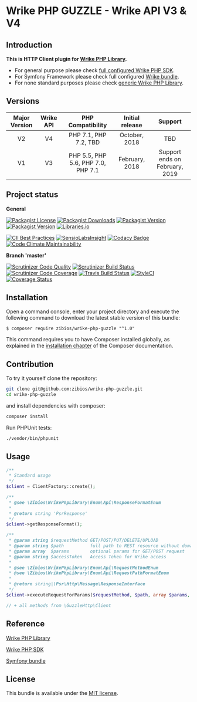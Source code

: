 Wrike PHP GUZZLE - Wrike API V3 & V4
====================================

Introduction
------------

**This is HTTP Client plugin for [Wrike PHP Library](https://github.com/zibios/wrike-php-library).**

* For general purpose please check [full configured Wrike PHP SDK](https://github.com/zibios/wrike-php-sdk).
* For Symfony Framework please check full configured [Wrike bundle](https://github.com/zibios/wrike-bundle).
* For none standard purposes please check [generic Wrike PHP Library](https://github.com/zibios/wrike-php-library).

Versions
--------
| Major Version | Wrike API | PHP Compatibility                  | Initial release | Support                        |
|:-------------:|:---------:|:----------------------------------:|:---------------:|:------------------------------:|
| V2            | V4        | PHP 7.1, PHP 7.2, TBD              | October, 2018   | TBD                            |
| V1            | V3        | PHP 5.5, PHP 5.6, PHP 7.0, PHP 7.1 | February, 2018  | Support ends on February, 2019 |

Project status
--------------

**General**

[![Packagist License](https://img.shields.io/packagist/l/zibios/wrike-php-guzzle.svg)](https://packagist.org/packages/zibios/wrike-php-guzzle)
[![Packagist Downloads](https://img.shields.io/packagist/dt/zibios/wrike-php-guzzle.svg)](https://packagist.org/packages/zibios/wrike-php-guzzle)
[![Packagist Version](https://img.shields.io/packagist/v/zibios/wrike-php-guzzle.svg)](https://packagist.org/packages/zibios/wrike-php-guzzle)
[![Packagist Version](https://img.shields.io/packagist/php-v/zibios/wrike-php-guzzle.svg)](https://packagist.org/packages/zibios/wrike-php-guzzle)
[![Libraries.io](https://img.shields.io/librariesio/github/zibios/wrike-php-guzzle.svg)](https://libraries.io/packagist/zibios%2Fwrike-php-guzzle)

[![CII Best Practices](https://bestpractices.coreinfrastructure.org/projects/1691/badge)](https://bestpractices.coreinfrastructure.org/projects/1691)
[![SensioLabsInsight](https://insight.sensiolabs.com/projects/8a8a49af-f1a6-40c9-97c6-dda145e8a75c/mini.png)](https://insight.sensiolabs.com/projects/8a8a49af-f1a6-40c9-97c6-dda145e8a75c)
[![Codacy Badge](https://api.codacy.com/project/badge/Grade/1b24d23368ad4971a0fbf47ed0457e86)](https://www.codacy.com/app/zibios/wrike-php-guzzle)
[![Code Climate Maintainability](https://api.codeclimate.com/v1/badges/8cb3af3ee1c8b8b2eb4f/maintainability)](https://codeclimate.com/github/zibios/wrike-php-guzzle/maintainability)

**Branch 'master'**

[![Scrutinizer Code Quality](https://scrutinizer-ci.com/g/zibios/wrike-php-guzzle/badges/quality-score.png?b=master)](https://scrutinizer-ci.com/g/zibios/wrike-php-guzzle/?branch=master)
[![Scrutinizer Build Status](https://scrutinizer-ci.com/g/zibios/wrike-php-guzzle/badges/build.png?b=master)](https://scrutinizer-ci.com/g/zibios/wrike-php-guzzle/build-status/master)
[![Scrutinizer Code Coverage](https://scrutinizer-ci.com/g/zibios/wrike-php-guzzle/badges/coverage.png?b=master)](https://scrutinizer-ci.com/g/zibios/wrike-php-guzzle/?branch=master)
[![Travis Build Status](https://travis-ci.org/zibios/wrike-php-guzzle.svg?branch=master)](https://travis-ci.org/zibios/wrike-php-guzzle)
[![StyleCI](https://styleci.io/repos/81218835/shield?branch=master)](https://styleci.io/repos/81218835)
[![Coverage Status](https://coveralls.io/repos/github/zibios/wrike-php-guzzle/badge.svg?branch=master)](https://coveralls.io/github/zibios/wrike-php-guzzle?branch=master)

Installation
------------
Open a command console, enter your project directory and execute the
following command to download the latest stable version of this bundle:

```console
$ composer require zibios/wrike-php-guzzle "^1.0"
```

This command requires you to have Composer installed globally, as explained
in the [installation chapter](https://getcomposer.org/doc/00-intro.md)
of the Composer documentation.

Contribution
------------
To try it yourself clone the repository:

```bash
git clone git@github.com:zibios/wrike-php-guzzle.git
cd wrike-php-guzzle
```

and install dependencies with composer:

```bash
composer install
```

Run PHPUnit tests:

```bash
./vendor/bin/phpunit
``` 

Usage
------------

```php
/**
 * Standard usage
 */
$client = ClientFactory::create();

/**
 * @see \Zibios\WrikePhpLibrary\Enum\Api\ResponseFormatEnum
 *
 * @return string 'PsrResponse'
 */
$client->getResponseFormat();

/**
 * @param string $requestMethod GET/POST/PUT/DELETE/UPLOAD
 * @param string $path          full path to REST resource without domain, ex. 'accounts/XXXXXXXX/contacts'
 * @param array  $params        optional params for GET/POST request
 * @param string $accessToken   Access Token for Wrike access
 *
 * @see \Zibios\WrikePhpLibrary\Enum\Api\RequestMethodEnum
 * @see \Zibios\WrikePhpLibrary\Enum\Api\RequestPathFormatEnum
 *
 * @return string|\Psr\Http\Message\ResponseInterface
 */
$client->executeRequestForParams($requestMethod, $path, array $params, $accessToken);

// + all methods from \GuzzleHttp\Client
```

Reference
---------

[Wrike PHP Library](https://github.com/zibios/wrike-php-library)

[Wrike PHP SDK](https://github.com/zibios/wrike-php-sdk)

[Symfony bundle](https://github.com/zibios/wrike-bundle)

License
-------

This bundle is available under the [MIT license](LICENSE).
